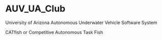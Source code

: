 AUV_UA_Club
===========

University of Arizona Autonomous Underwater Vehicle Software System

CATfish or Competitive Autonomous Task Fish

